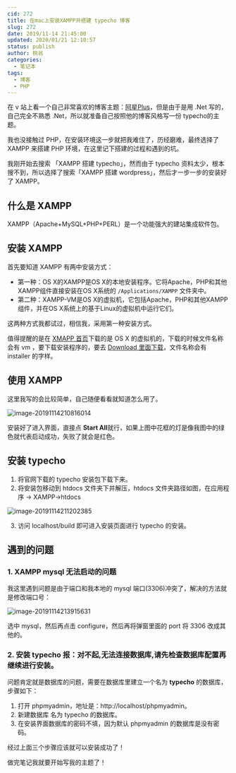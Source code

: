 ```yaml
---
cid: 272
title: 在mac上安装XAMPP并搭建 typecho 博客
slug: 272
date: 2019/11-14 21:45:00
updated: 2020/01/21 12:10:57
status: publish
author: 桃翁
categories: 
  - 笔记本
tags: 
  - 博客
  - PHP
---
```




在 v 站上看一个自己非常喜欢的博客主题：[阿星Plus](https://meowv.com/)，但是由于是用 .Net 写的，自己完全不熟悉 .Net，所以就准备自己按照他的博客风格写一份 typecho的主题。

我也没接触过 PHP，在安装环境这一步就把我难住了，历经磨难，最终选择了 XAMPP 来搭建 PHP 环境，在这里记下搭建的过程和遇到的坑。

我刚开始去搜索 「XAMPP 搭建 typecho」，然而由于 typecho 资料太少，根本搜不到，所以选择了搜索「XAMPP 搭建 wordpress」，然后才一步一步的安装好了 XAMPP。

## 什么是 XAMPP

XAMPP（Apache+MySQL+PHP+PERL）是一个功能强大的建站集成软件包。

## 安装 XAMPP

首先要知道 XAMPP 有两中安装方式：

- 第一种：OS X的XAMPP是OS X的本地安装程序。它将Apache，PHP和其他XAMPP组件直接安装在OS X系统的 `/Applications/XAMPP` 文件夹中。
- 第二种：XAMPP-VM是OS X的虚拟机，它包括Apache，PHP和其他XAMPP组件，并在OS X系统上的基于Linux的虚拟机中运行它们。

这两种方式我都试过，相信我，采用第一种安装方式。

值得提醒的是在 [XMAPP 首页](https://www.apachefriends.org/index.html)下载的是 OS X 的虚拟机的，下载的时候文件名称会有 vm ，要下载安装程序的，要去 [Download 里面下载](https://www.apachefriends.org/download.html)，文件名称会有 installer 的字样。

## 使用 XAMPP

这里我写的会比较简单，自己随便看看就知道怎么用了。

![image-20191114210816014](http://imgs.taoweng.site/2019-11-14-130817.png)

安装好了进入界面，直接点 **Start All**就行，如果上图中花框的灯是像我图中的绿色就代表启动成功，失败了就会是红色。

## 安装 typecho

1. 将官网下载的 typecho 安装包下载下来。
2. 将安装包移动到 htdocs 文件夹下并解压，htdocs 文件夹路径如图，在应用程序 -> XAMPP->htdocs

![image-20191114211202385](http://imgs.taoweng.site/2019-11-14-131204.png)

3. 访问 localhost/build 即可进入安装页面进行 typecho 的安装。

## 遇到的问题

### 1. XAMPP mysql 无法启动的问题

我这里遇到问题是由于端口和我本地的 mysql 端口(3306)冲突了，解决的方法就是修改端口号：

![image-20191114213915631](http://imgs.taoweng.site/2019-11-14-133917.png)

选中 mysql，然后再点击 configure，然后再将弹窗里面的 port 将 3306 改成其他的。

### 2. 安装 typecho 报：对不起,无法连接数据库,请先检查数据库配置再继续进行安装。

问题肯定就是数据库的问题，需要在数据库里建立一个名为 **typecho**  的数据库，步骤如下：

1. 打开 phpmyadmin，地址是：http://localhost/phpmyadmin。
2. 新建数据库 名为 typecho 的数据库。
3. 在安装界面数据库的密码不填，因为默认 phpmyadmin 的数据库是没有密码。

经过上面三个步骤应该就可以安装成功了！

做完笔记我就要开始写我的主题了！